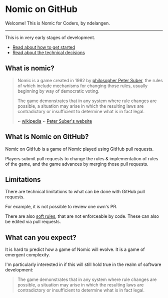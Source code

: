 # Nomic on GitHub

Welcome! This is Nomic for Coders, by ndelangen.

---

This is in very early stages of development.

- [Read about how to get started](./docs/INSTALLATION.md)
- [Read about the technical decisions](./docs/ARCHITECTURE.md)

## What is nomic?

> Nomic is a game created in 1982 by [philosopher Peter Suber](https://en.wikipedia.org/wiki/Peter_Suber), the rules of which include mechanisms for changing those rules, usually beginning by way of democratic voting.
>
> The game demonstrates that in any system where rule changes are possible, a situation may arise in which the resulting laws are contradictory or insufficient to determine what is in fact legal.
>
> ~ [wikipedia](https://en.wikipedia.org/wiki/Nomic)
> ~ [Peter Suber's website](http://legacy.earlham.edu/~peters/nomic.htm)

## What is Nomic on GitHub?

Nomic on GitHub is a game of Nomic played using GitHub pull requests.

Players submit pull requests to change the rules & implementation of rules of the game, and the game advances by merging those pull requests.

## Limitations

There are technical limitations to what can be done with GitHub pull requests.

For example, it is not possible to review one own's PR.

There are also [soft rules](./docs/SOFT_RULES.md), that are not enforceable by code. These can also be edited via pull requests.

## What can you expect?

It is hard to predict how a game of Nomic will evolve. It is a game of emergent complexity.

I'm particularly interested in if this will still hold true in the realm of software development:

> The game demonstrates that in any system where rule changes are possible, a situation may arise in which the resulting laws are contradictory or insufficient to determine what is in fact legal.

